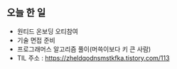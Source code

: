 ## 오늘 한 일

- 원티드 온보딩 오티참여
- 기술 면접 준비
- 프로그래머스 알고리즘 풀이(머쓱이보다 키 큰 사람)
- TIL 주소 : <https://zheldqodnsmstkfka.tistory.com/113>
